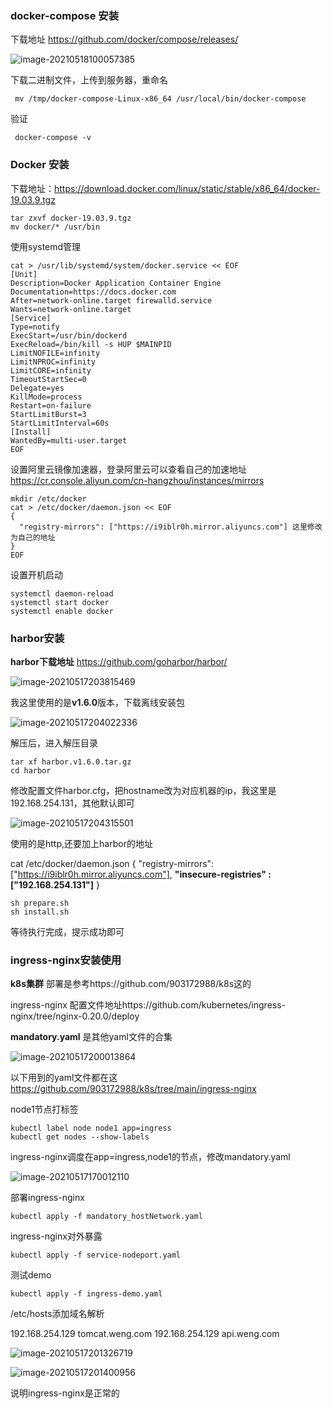 ### docker-compose 安装

下载地址 https://github.com/docker/compose/releases/

![image-20210518100057385](ingress-nginx安装使用.assets/image-20210518100057385.png)

下载二进制文件，上传到服务器，重命名

```
 mv /tmp/docker-compose-Linux-x86_64 /usr/local/bin/docker-compose
```

验证

```
 docker-compose -v 
```

###  Docker 安装

下载地址：https://download.docker.com/linux/static/stable/x86_64/docker-19.03.9.tgz 

```shell
tar zxvf docker-19.03.9.tgz 
mv docker/* /usr/bin
```

使用systemd管理

```
cat > /usr/lib/systemd/system/docker.service << EOF
[Unit]
Description=Docker Application Container Engine
Documentation=https://docs.docker.com
After=network-online.target firewalld.service
Wants=network-online.target
[Service]
Type=notify
ExecStart=/usr/bin/dockerd
ExecReload=/bin/kill -s HUP $MAINPID
LimitNOFILE=infinity
LimitNPROC=infinity
LimitCORE=infinity
TimeoutStartSec=0
Delegate=yes
KillMode=process
Restart=on-failure
StartLimitBurst=3
StartLimitInterval=60s
[Install]
WantedBy=multi-user.target
EOF
```

设置阿里云镜像加速器，登录阿里云可以查看自己的加速地址 https://cr.console.aliyun.com/cn-hangzhou/instances/mirrors

```shell
mkdir /etc/docker
cat > /etc/docker/daemon.json << EOF 
{
  "registry-mirrors": ["https://i9iblr0h.mirror.aliyuncs.com"] 这里修改为自己的地址
}
EOF
```

设置开机启动

```shell
systemctl daemon-reload 
systemctl start docker 
systemctl enable docker
```

### harbor安装

**harbor下载地址** https://github.com/goharbor/harbor/

![image-20210517203815469](ingress-nginx安装使用.assets/image-20210517203815469.png)



我这里使用的是**v1.6.0**版本，下载离线安装包

![image-20210517204022336](ingress-nginx安装使用.assets/image-20210517204022336.png)

解压后，进入解压目录

```shell
tar xf harbor.v1.6.0.tar.gz
cd harbor
```

修改配置文件harbor.cfg，把hostname改为对应机器的ip，我这里是192.168.254.131，其他默认即可

![image-20210517204315501](ingress-nginx安装使用.assets/image-20210517204315501.png)

使用的是http,还要加上harbor的地址

cat /etc/docker/daemon.json 
{
  "registry-mirrors": ["https://i9iblr0h.mirror.aliyuncs.com"],
  **"insecure-registries" : ["192.168.254.131"]**
}

```
sh prepare.sh
sh install.sh
```

等待执行完成，提示成功即可

### ingress-nginx安装使用

**k8s集群** 部署是参考https://github.com/903172988/k8s这的

ingress-nginx 配置文件地址https://github.com/kubernetes/ingress-nginx/tree/nginx-0.20.0/deploy

**mandatory.yaml** 是其他yaml文件的合集

![image-20210517200013864](ingress-nginx安装使用.assets/image-20210517200013864.png)

以下用到的yaml文件都在这 https://github.com/903172988/k8s/tree/main/ingress-nginx

node1节点打标签

```
kubectl label node node1 app=ingress
kubectl get nodes --show-labels
```

ingress-nginx调度在app=ingress,node1的节点，修改mandatory.yaml

![image-20210517170012110](ingress-nginx安装使用.assets/image-20210517170012110.png)

部署ingress-nginx

```
kubectl apply -f mandatory_hostNetwork.yaml
```

ingress-nginx对外暴露

```
kubectl apply -f service-nodeport.yaml
```

测试demo

```
kubectl apply -f ingress-demo.yaml
```

/etc/hosts添加域名解析

192.168.254.129 tomcat.weng.com
192.168.254.129 api.weng.com

![image-20210517201326719](ingress-nginx安装使用.assets/image-20210517201326719.png)

![image-20210517201400956](C:\Users\90317\AppData\Roaming\Typora\typora-user-images\image-20210517201400956.png)

说明ingress-nginx是正常的






